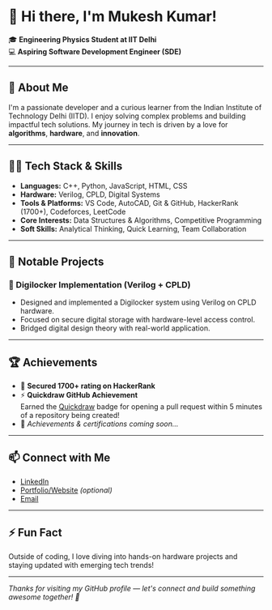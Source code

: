 # 👋 Hi there, I'm Mukesh Kumar!

🎓 **Engineering Physics Student at IIT Delhi**  
💻 **Aspiring Software Development Engineer (SDE)**

---

## 🚀 About Me

I'm a passionate developer and a curious learner from the Indian Institute of Technology Delhi (IITD). I enjoy solving complex problems and building impactful tech solutions. My journey in tech is driven by a love for **algorithms**, **hardware**, and **innovation**.

---

## 🧑‍💻 Tech Stack & Skills

- **Languages:** C++, Python, JavaScript, HTML, CSS  
- **Hardware:** Verilog, CPLD, Digital Systems  
- **Tools & Platforms:** VS Code, AutoCAD, Git & GitHub, HackerRank (1700+), Codeforces, LeetCode  
- **Core Interests:** Data Structures & Algorithms, Competitive Programming  
- **Soft Skills:** Analytical Thinking, Quick Learning, Team Collaboration

---

## 🌟 Notable Projects

### 🔐 Digilocker Implementation (Verilog + CPLD)
- Designed and implemented a Digilocker system using Verilog on CPLD hardware.
- Focused on secure digital storage with hardware-level access control.
- Bridged digital design theory with real-world application.

---

## 🏆 Achievements

- 🥇 **Secured 1700+ rating on HackerRank**
- ⚡ **Quickdraw GitHub Achievement**  
  Earned the [Quickdraw](https://docs.github.com/en/account-and-profile/setting-up-and-managing-your-github-profile/github-badges#quickdraw) badge for opening a pull request within 5 minutes of a repository being created!
- 📜 *Achievements & certifications coming soon...*

---

## 📫 Connect with Me

- [LinkedIn](https://www.linkedin.com/in/your-link)  
- [Portfolio/Website](https://yourwebsite.com) *(optional)*  
- [Email](mailto:your@email.com)

---

## ⚡ Fun Fact

Outside of coding, I love diving into hands-on hardware projects and staying updated with emerging tech trends!

---

_Thanks for visiting my GitHub profile — let's connect and build something awesome together! 🚀_
